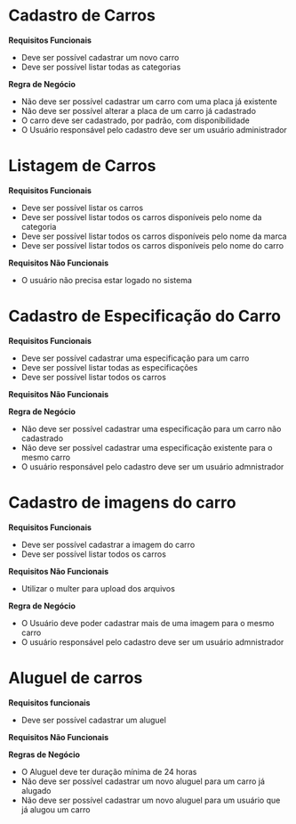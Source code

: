 # Cadastro de Carros

**Requisitos Funcionais**
- Deve ser possível cadastrar um novo carro
- Deve ser possível listar todas as categorias


**Regra de Negócio**
- Não deve ser possível cadastrar um carro com uma placa já existente
- Não deve ser possível alterar a placa de um carro já cadastrado
- O carro deve ser cadastrado, por padrão, com disponibilidade
- O Usuário responsável pelo cadastro deve ser um usuário administrador



# Listagem de Carros

**Requisitos Funcionais**
- Deve ser possível listar os carros
- Deve ser possível listar todos os carros disponíveis pelo nome da categoria
- Deve ser possível listar todos os carros disponíveis pelo nome da marca
- Deve ser possível listar todos os carros disponíveis pelo nome do carro

**Requisitos Não Funcionais**
- O usuário não precisa estar logado no sistema



# Cadastro de Especificação do Carro

**Requisitos Funcionais**
- Deve ser possível cadastrar uma especificação para um carro
- Deve ser possível listar todas as especificações
- Deve ser possível listar todos os carros


**Requisitos Não Funcionais**

**Regra de Negócio**
- Não deve ser possível cadastrar uma especificação para um carro não cadastrado
- Não deve ser possível cadastrar uma especificação existente para o mesmo carro
- O usuário responsável pelo cadastro deve ser um usuário admnistrador



# Cadastro de imagens do carro

**Requisitos Funcionais**
- Deve ser possível cadastrar a imagem do carro
- Deve ser possível listar todos os carros

**Requisitos Não Funcionais**
- Utilizar o multer para upload dos arquivos

**Regra de Negócio**
- O Usuário deve poder cadastrar mais de uma imagem para o mesmo carro
- O usuário responsável pelo cadastro deve ser um usuário admnistrador


# Aluguel de carros

**Requisitos funcionais**
- Deve ser possível cadastrar um aluguel

**Requisitos Não Funcionais**

**Regras de Negócio**
- O Aluguel deve ter duração mínima de 24 horas
- Não deve ser possível cadastrar um novo aluguel para um carro já alugado
- Não deve ser possível cadastrar um novo aluguel para um usuário que já alugou um carro

